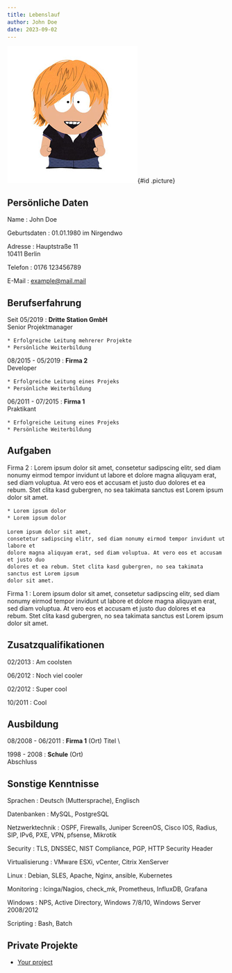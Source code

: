 ```yaml
---
title: Lebenslauf
author: John Doe
date: 2023-09-02
---
```


![](media/avatar.jpg "Avatar"){#id .picture}

## Persönliche Daten

Name
: John Doe

Geburtsdaten
: 01.01.1980 im Nirgendwo

Adresse
: Hauptstraße 11  
10411 Berlin

Telefon
: 0176 123456789

E-Mail
: example@mail.mail

## Berufserfahrung

Seit 05/2019
: **Dritte Station GmbH**  
Senior Projektmanager

    * Erfolgreiche Leitung mehrerer Projekte
    * Persönliche Weiterbildung

08/2015 - 05/2019
: **Firma 2**  
Developer

    * Erfolgreiche Leitung eines Projeks
    * Persönliche Weiterbildung

06/2011 - 07/2015
: **Firma 1**  
Praktikant

    * Erfolgreiche Leitung eines Projeks
    * Persönliche Weiterbildung

## Aufgaben

Firma 2
:   Lorem ipsum dolor sit amet,
consetetur sadipscing elitr, sed diam nonumy eirmod tempor invidunt ut labore et
dolore magna aliquyam erat, sed diam voluptua. At vero eos et accusam et justo duo
dolores et ea rebum. Stet clita kasd gubergren, no sea takimata sanctus est Lorem ipsum
dolor sit amet.

    * Lorem ipsum dolor
    * Lorem ipsum dolor

    Lorem ipsum dolor sit amet,
    consetetur sadipscing elitr, sed diam nonumy eirmod tempor invidunt ut labore et
    dolore magna aliquyam erat, sed diam voluptua. At vero eos et accusam et justo duo
    dolores et ea rebum. Stet clita kasd gubergren, no sea takimata sanctus est Lorem ipsum
    dolor sit amet.

Firma 1
:   Lorem ipsum dolor sit amet,
consetetur sadipscing elitr, sed diam nonumy eirmod tempor invidunt ut labore et
dolore magna aliquyam erat, sed diam voluptua. At vero eos et accusam et justo duo
dolores et ea rebum. Stet clita kasd gubergren, no sea takimata sanctus est Lorem ipsum
dolor sit amet.

## Zusatzqualifikationen

02/2013
: Am coolsten

06/2012
: Noch viel cooler

02/2012
: Super cool

10/2011
: Cool

## Ausbildung

08/2008 - 06/2011
: **Firma 1** (Ort)
Titel
\

1998 - 2008
: **Schule** (Ort)  
Abschluss

## Sonstige Kenntnisse

Sprachen
: Deutsch (Muttersprache), Englisch

Datenbanken
: MySQL, PostgreSQL

Netzwerktechnik
: OSPF, Firewalls, Juniper ScreenOS, Cisco IOS, Radius, SIP, IPv6, PXE, VPN, pfsense, Mikrotik

Security
: TLS, DNSSEC, NIST Compliance, PGP, HTTP Security Header

Virtualisierung
: VMware ESXi, vCenter, Citrix XenServer

Linux
: Debian, SLES, Apache, Nginx, ansible, Kubernetes

Monitoring
: Icinga/Nagios, check_mk, Prometheus, InfluxDB, Grafana

Windows
: NPS, Active Directory, Windows 7/8/10, Windows Server 2008/2012

Scripting
: Bash, Batch

## Private Projekte

* [Your project](https://poeschl.xyz)
